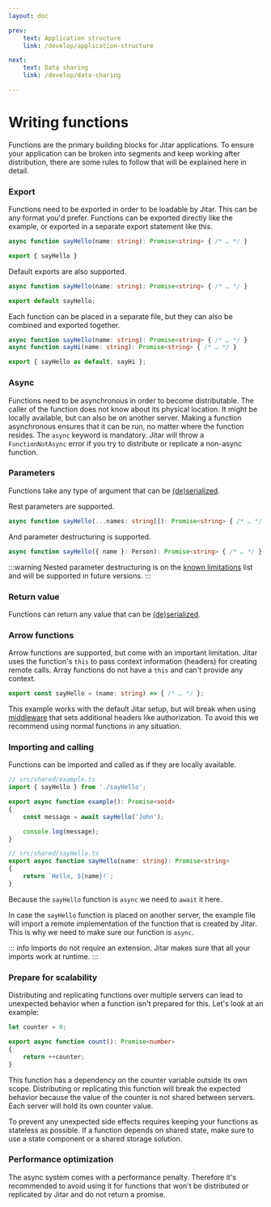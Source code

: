 ```yaml
---
layout: doc

prev:
    text: Application structure
    link: /develop/application-structure

next:
    text: Data sharing
    link: /develop/data-sharing

---
```


# Writing functions

Functions are the primary building blocks for Jitar applications. To ensure your application can be broken into segments and keep working after distribution, there are some rules to follow that will be explained here in detail.

### Export

Functions need to be exported in order to be loadable by Jitar. This can be any format you'd prefer. Functions can be exported directly like the example, or exported in a separate export statement like this.

```ts
async function sayHello(name: string): Promise<string> { /* … */ }

export { sayHello }
```

Default exports are also supported.

```ts
async function sayHello(name: string): Promise<string> { /* … */ }

export default sayHello;
```

Each function can be placed in a separate file, but they can also be combined and exported together.

```ts
async function sayHello(name: string): Promise<string> { /* … */ }
async function sayHi(name: string): Promise<string> { /* … */ }

export { sayHello as default, sayHi };
```

### Async

Functions need to be asynchronous in order to become distributable. The caller of the function does not know about its physical location. It might be locally available, but can also be on another server. Making a function asynchronous ensures that it can be run, no matter where the function resides. The `async` keyword is mandatory. Jitar will throw a `FunctionNotAsync` error if you try to distribute or replicate a non-async function.

### Parameters

Functions take any type of argument that can be [(de)serialized](./data-sharing.md#automatic-de-serialization).

Rest parameters are supported.

```ts
async function sayHello(...names: string[]): Promise<string> { /* … */ }
```

And parameter destructuring is supported.

```ts
async function sayHello({ name }: Person): Promise<string> { /* … */ }
```

:::warning
Nested parameter destructuring is on the [known limitations](../internals/reflection#known-limitations) list and will be supported in future versions.
:::

### Return value

Functions can return any value that can be [(de)serialized](./data-sharing.md#automatic-de-serialization).

### Arrow functions

Arrow functions are supported, but come with an important limitation. Jitar uses the function's `this` to pass context information (headers) for creating remote calls. Array functions do not have a `this` and can't provide any context.

```ts
export const sayHello = (name: string) => { /* … */ };
```

This example works with the default Jitar setup, but will break when using [middleware](./middleware) that sets additional headers like authorization. To avoid this we recommend using normal functions in any situation.

### Importing and calling

Functions can be imported and called as if they are locally available.

```ts
// src/shared/example.ts
import { sayHello } from './sayHello';

export async function example(): Promise<void>
{
    const message = await sayHello('John');

    console.log(message);
}

// src/shared/sayHello.ts
export async function sayHello(name: string): Promise<string>
{
    return `Hello, ${name}!`;
}
```

Because the `sayHello` function is `async` we need to `await` it here.

In case the `sayHello` function is placed on another server, the example file will import a remote implementation of the function that is created by Jitar. This is why we need to make sure our function is `async`.

::: info
Imports do not require an extension. Jitar makes sure that all your imports work at runtime.
:::

### Prepare for scalability

Distributing and replicating functions over multiple servers can lead to unexpected behavior when a function isn't prepared for this. Let's look at an example:

```ts
let counter = 0;

export async function count(): Promise<number>
{
    return ++counter;
}
```

This function has a dependency on the counter variable outside its own scope. Distributing or replicating this function will break the expected behavior because the value of the counter is not shared between servers. Each server will hold its own counter value.

To prevent any unexpected side effects requires keeping your functions as stateless as possible. If a function depends on shared state, make sure to use a state component or a shared storage solution.

### Performance optimization

The async system comes with a performance penalty. Therefore it's recommended to avoid using it for functions that won't be distributed or replicated by Jitar and do not return a promise.
